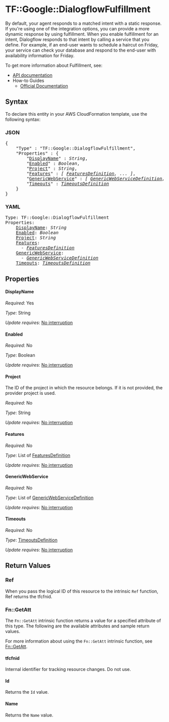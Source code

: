 # TF::Google::DialogflowFulfillment

By default, your agent responds to a matched intent with a static response. If you're using one of the integration options, you can provide a more dynamic response by using fulfillment. When you enable fulfillment for an intent, Dialogflow responds to that intent by calling a service that you define. For example, if an end-user wants to schedule a haircut on Friday, your service can check your database and respond to the end-user with availability information for Friday.


To get more information about Fulfillment, see:

* [API documentation](https://cloud.google.com/dialogflow/es/docs/reference/rest/v2/projects.agent/getFulfillment)
* How-to Guides
    * [Official Documentation](https://cloud.google.com/dialogflow/es/docs/fulfillment-overview)

## Syntax

To declare this entity in your AWS CloudFormation template, use the following syntax:

### JSON

<pre>
{
    "Type" : "TF::Google::DialogflowFulfillment",
    "Properties" : {
        "<a href="#displayname" title="DisplayName">DisplayName</a>" : <i>String</i>,
        "<a href="#enabled" title="Enabled">Enabled</a>" : <i>Boolean</i>,
        "<a href="#project" title="Project">Project</a>" : <i>String</i>,
        "<a href="#features" title="Features">Features</a>" : <i>[ <a href="featuresdefinition.md">FeaturesDefinition</a>, ... ]</i>,
        "<a href="#genericwebservice" title="GenericWebService">GenericWebService</a>" : <i>[ <a href="genericwebservicedefinition.md">GenericWebServiceDefinition</a>, ... ]</i>,
        "<a href="#timeouts" title="Timeouts">Timeouts</a>" : <i><a href="timeoutsdefinition.md">TimeoutsDefinition</a></i>
    }
}
</pre>

### YAML

<pre>
Type: TF::Google::DialogflowFulfillment
Properties:
    <a href="#displayname" title="DisplayName">DisplayName</a>: <i>String</i>
    <a href="#enabled" title="Enabled">Enabled</a>: <i>Boolean</i>
    <a href="#project" title="Project">Project</a>: <i>String</i>
    <a href="#features" title="Features">Features</a>: <i>
      - <a href="featuresdefinition.md">FeaturesDefinition</a></i>
    <a href="#genericwebservice" title="GenericWebService">GenericWebService</a>: <i>
      - <a href="genericwebservicedefinition.md">GenericWebServiceDefinition</a></i>
    <a href="#timeouts" title="Timeouts">Timeouts</a>: <i><a href="timeoutsdefinition.md">TimeoutsDefinition</a></i>
</pre>

## Properties

#### DisplayName

_Required_: Yes

_Type_: String

_Update requires_: [No interruption](https://docs.aws.amazon.com/AWSCloudFormation/latest/UserGuide/using-cfn-updating-stacks-update-behaviors.html#update-no-interrupt)

#### Enabled

_Required_: No

_Type_: Boolean

_Update requires_: [No interruption](https://docs.aws.amazon.com/AWSCloudFormation/latest/UserGuide/using-cfn-updating-stacks-update-behaviors.html#update-no-interrupt)

#### Project

The ID of the project in which the resource belongs.
If it is not provided, the provider project is used.

_Required_: No

_Type_: String

_Update requires_: [No interruption](https://docs.aws.amazon.com/AWSCloudFormation/latest/UserGuide/using-cfn-updating-stacks-update-behaviors.html#update-no-interrupt)

#### Features

_Required_: No

_Type_: List of <a href="featuresdefinition.md">FeaturesDefinition</a>

_Update requires_: [No interruption](https://docs.aws.amazon.com/AWSCloudFormation/latest/UserGuide/using-cfn-updating-stacks-update-behaviors.html#update-no-interrupt)

#### GenericWebService

_Required_: No

_Type_: List of <a href="genericwebservicedefinition.md">GenericWebServiceDefinition</a>

_Update requires_: [No interruption](https://docs.aws.amazon.com/AWSCloudFormation/latest/UserGuide/using-cfn-updating-stacks-update-behaviors.html#update-no-interrupt)

#### Timeouts

_Required_: No

_Type_: <a href="timeoutsdefinition.md">TimeoutsDefinition</a>

_Update requires_: [No interruption](https://docs.aws.amazon.com/AWSCloudFormation/latest/UserGuide/using-cfn-updating-stacks-update-behaviors.html#update-no-interrupt)

## Return Values

### Ref

When you pass the logical ID of this resource to the intrinsic `Ref` function, Ref returns the tfcfnid.

### Fn::GetAtt

The `Fn::GetAtt` intrinsic function returns a value for a specified attribute of this type. The following are the available attributes and sample return values.

For more information about using the `Fn::GetAtt` intrinsic function, see [Fn::GetAtt](https://docs.aws.amazon.com/AWSCloudFormation/latest/UserGuide/intrinsic-function-reference-getatt.html).

#### tfcfnid

Internal identifier for tracking resource changes. Do not use.

#### Id

Returns the <code>Id</code> value.

#### Name

Returns the <code>Name</code> value.

